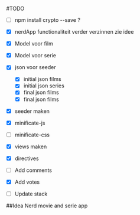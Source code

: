 #TODO

- [ ] npm install crypto --save   ?
- [X] nerdApp functionaliteit verder verzinnen zie idee
- [X] Model voor film
- [X] Model voor serie
- [X] json voor seeder
    - [X] initial json films
    - [X] initial json series 
    - [X] final json films
    - [X] final json films
- [X] seeder maken
- [X] minificate-js
- [ ] minificate-css
- [X] views maken
- [X] directives
- [ ] Add comments
- [X] Add votes

- [ ] Update stack

##Idea
Nerd movie and serie app
